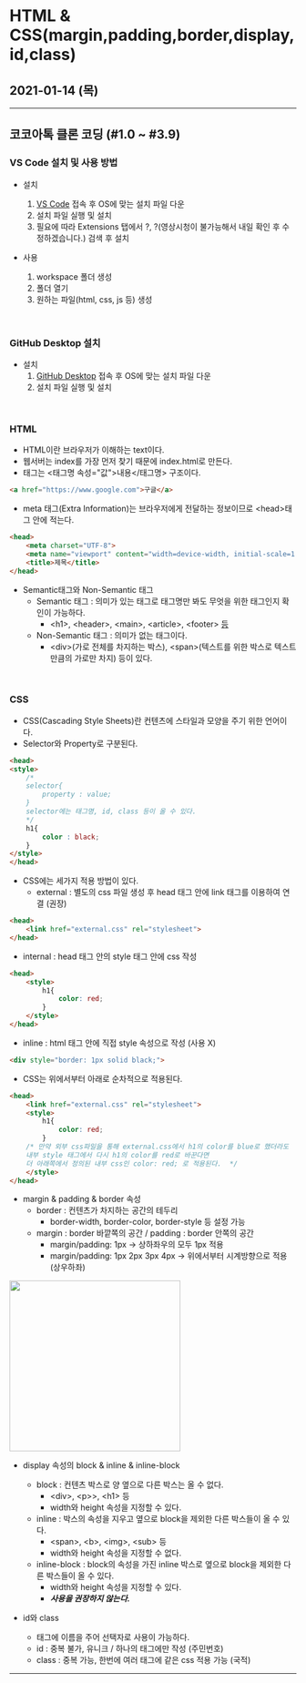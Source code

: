 # HTML & CSS(margin,padding,border,display,id,class)
## 2021-01-14 (목)
---
## 코코아톡 클론 코딩 (#1.0 ~ #3.9)

### VS Code 설치 및 사용 방법
- 설치
    1. [VS Code](https://code.visualstudio.com/ "VS Code 다운로드 주소") 접속 후 OS에 맞는 설치 파일 다운
    2. 설치 파일 실행 및 설치
    3. 필요에 따라 Extensions 탭에서 ?, ?(영상시청이 불가능해서 내일 확인 후 수정하겠습니다.) 검색 후 설치

- 사용
    1. workspace 폴더 생성
    2. 폴더 열기
    3. 원하는 파일(html, css, js 등) 생성

<br>

### GitHub Desktop 설치
- 설치
  1. [GitHub Desktop](https://desktop.github.com/ "GitHub Desktop 다운로드 주소") 접속 후 OS에 맞는 설치 파일 다운
  2. 설치 파일 실행 및 설치

<br>

### HTML
- HTML이란 브라우저가 이해하는 text이다.
- 웹서버는 index를 가장 먼저 찾기 때문에 index.html로 만든다.
- 태그는 <태그명 속성="값">내용</태그명> 구조이다.
``` html
<a href="https://www.google.com">구글</a>
```
- meta 태그(Extra Information)는 브라우저에게 전달하는 정보이므로 \<head>태그 안에 적는다.
``` html
<head>
    <meta charset="UTF-8">
    <meta name="viewport" content="width=device-width, initial-scale=1.0">
    <title>제목</title>
</head>
```
- Semantic태그와 Non-Semantic 태그
  - Semantic 태그 : 의미가 있는 태그로 태그명만 봐도 무엇을 위한 태그인지 확인이 가능하다.
    - \<h1>, \<header>, \<main>, \<article>, \<footer> [등](https://developer.mozilla.org/en-US/docs/Glossary/Semantics "Mozilla Semantic tag")
  - Non-Semantic 태그 : 의미가 없는 태그이다.
    - \<div>(가로 전체를 차지하는 박스), \<span>(텍스트를 위한 박스로 텍스트 만큼의 가로만 차지) 등이 있다.
        
<br>

### CSS
- CSS(Cascading Style Sheets)란 컨텐츠에 스타일과 모양을 주기 위한 언어이다.
- Selector와 Property로 구분된다.
``` html
<head>
<style>
    /*
    selector{
        property : value;
    }
    selector에는 태그명, id, class 등이 올 수 있다.
    */
    h1{
        color : black;
    }
</style>
</head>
```
- CSS에는 세가지 적용 방법이 있다.
  - external : 별도의 css 파일 생성 후 head 태그 안에 link 태그를 이용하여 연결 (권장)
``` html
<head>
    <link href="external.css" rel="stylesheet">
</head>
```
  - internal : head 태그 안의 style 태그 안에 css 작성
``` html
<head>
    <style>
        h1{
            color: red;
        }
    </style>
</head>
```
  - inline : html 태그 안에 직접 style 속성으로 작성 (사용 X)
``` html
<div style="border: 1px solid black;">
```
- CSS는 위에서부터 아래로 순차적으로 적용된다.
``` html
<head>
    <link href="external.css" rel="stylesheet">
    <style>
        h1{
            color: red;
        }
    /* 만약 외부 css파일을 통해 external.css에서 h1의 color를 blue로 했더라도 
    내부 style 태그에서 다시 h1의 color를 red로 바꾼다면 
    더 아래쪽에서 정의된 내부 css인 color: red; 로 적용된다.  */
    </style>
</head>
```
- margin & padding & border 속성
  - border : 컨텐츠가 차지하는 공간의 테두리
    - border-width, border-color, border-style 등 설정 가능
  - margin : border 바깥쪽의 공간 / padding : border 안쪽의 공간
    - margin/padding: 1px -> 상하좌우의 모두 1px 적용
    - margin/padding: 1px 2px 3px 4px -> 위에서부터 시계방향으로 적용 (상우하좌)

<img src="https://espezua.github.io/blog/imgs/boxmodel.png" width="300" height="300">

- display 속성의 block & inline & inline-block
  - block : 컨텐츠 박스로 양 옆으로 다른 박스는 올 수 없다.
    - \<div>, \<p>>, \<h1> 등
    - width와 height 속성을 지정할 수 있다.
  - inline : 박스의 속성을 지우고 옆으로 block을 제외한 다른 박스들이 올 수 있다.
    - \<span>, \<b>, \<img>, \<sub> 등
    - width와 height 속성을 지정할 수 없다.
  - inline-block : block의 속성을 가진 inline 박스로 옆으로 block을 제외한 다른 박스들이 올 수 있다.
    - width와 height 속성을 지정할 수 있다.
    - ***사용을 권장하지 않는다.***

- id와 class
  - 태그에 이름을 주어 선택자로 사용이 가능하다.
  - id : 중복 불가, 유니크 / 하나의 태그에만 작성 (주민번호)
  - class : 중복 가능, 한번에 여러 태그에 같은 css 적용 가능 (국적)

---
